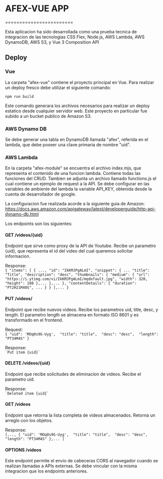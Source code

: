 # AFEX-VUE APP
========================

Esta aplicacion ha sido desarrollada como una prueba tecnica de integracion de las tecnologias CSS Flex, Node.js, AWS Lambda, AWS DynamoDB, AWS S3, y Vue 3 Composition API


## Deploy

### Vue

La carpeta "afex-vue" contiene el proyecto principal en Vue. Para realizar un deploy fresco debe utilizar el siguiente comando:

``
    npm run build
``

Este comando generara los archivos necesarios para realizar un deploy estatico desde cualquier servidor web. Este proyecto en particular fue subido a un bucket publico de Amazon S3.

### AWS Dynamo DB

Se debe generar una tabla en DynamoDB llamada "afex", referida en el lambda, que debe poseer una clave primaria de nombre "uid".


### AWS Lambda

En la carpeta "afex-module" se encuentra el archivo index.mjs, que representa el contenido de una funcion lambda. Contiene todas las funciones del CRUD. Tambien se adjunta un archivo llamado functions.js el cual contiene un ejemplo de request a la API.
Se debe configurar en las variables de ambiente del lambda la variable API_KEY, obtenida desde la cuenta de desarrollador de google.

La configuracion fue realizada acorde a la siguiente guia de Amazon: <https://docs.aws.amazon.com/apigateway/latest/developerguide/http-api-dynamo-db.html>

Los endpoints son los siguientes:

#### GET /videos/{uid}
 Endpoint que sirve como proxy de la API de Youtube. Recibe un parametro {uid}, que representa el id del video del cual queremos solicitar informacion.
 
Response:  
``
{
  "items": [
    {
        ...,
    "id": "IkKMJPgALmI",
      "snippet": {
          ...
        "title": "Title",
        "description": "desc",
        "thumbnails": {
          "medium": {
            "url": "https://i.ytimg.com/vi/IkKMJPgALmI/mqdefault.jpg",
            "width": 320,
            "height": 180
          },...
        },...
      },
      "contentDetails": {
        "duration": "PT2H21M40S",
        ...
      }
    }
  ],...
}
``
 
#### PUT /videos/

Endpoint que recibe nuevos videos. Recibe los parametros uid, title, desc, y length. El parametro length se almacena en formato ISO 8601 y es transformado en el frontend.

Request:  
``
{
   "uid": 'MOq0s9G-Uyg', 
   "title": "title", 
   "desc": "desc", 
   "length": "PT34M4S"
   }
``

Response:  
``
    `Put item {uid}`
``

#### DELETE /videos/{uid}

Endpoint que recibe solicitudes de eliminacion de videos. Recibe el parametro uid.


Response:  
``
    `Deleted item {uid}`
``

#### GET /videos

Endpoint que retorna la lista completa de videos almacenados. Retorna un arreglo con los objetos.

Response:  
``
[...,
{
   "uid": 'MOq0s9G-Uyg', 
   "title": "title", 
   "desc": "desc", 
   "length": "PT34M4S"
   },...
]
``

#### OPTIONS /videos

Este endpoint permite el envio de cabeceras CORS al navegador cuando se realizan llamadas a APIs externas. Se debe vincular con la misma integracion que los endpoints anteriores.
